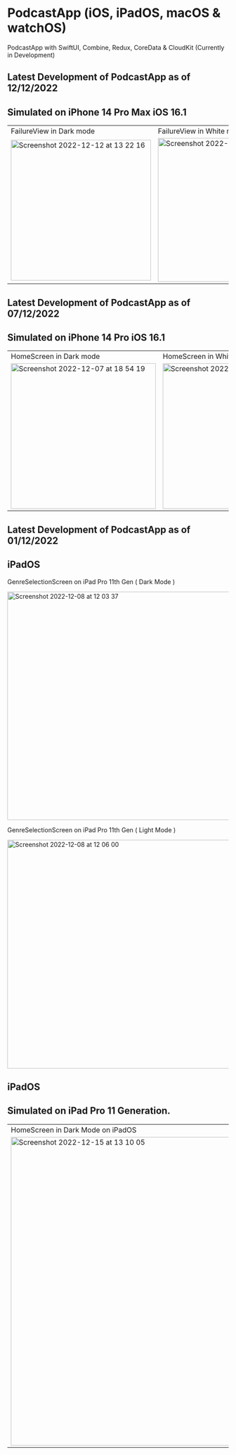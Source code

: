 # PodcastApp (iOS, iPadOS, macOS & watchOS)
PodcastApp with SwiftUI, Combine, Redux, CoreData &amp; CloudKit (Currently in Development)

## Latest Development of PodcastApp as of 12/12/2022

## Simulated on iPhone 14 Pro Max iOS 16.1

<table>
  <tr>
    <td>FailureView in Dark mode </td>
    <td>FailureView in White mode</td>
  </tr>
  <tr>
    <td><img width="319" alt="Screenshot 2022-12-12 at 13 22 16" src="https://user-images.githubusercontent.com/91268094/207048972-6c65327a-d5a5-4822-98b2-bb465605a296.png"></td>
    <td><img width="326" alt="Screenshot 2022-12-12 at 13 23 50" src="https://user-images.githubusercontent.com/91268094/207049136-c8452fa1-dd02-45b2-8fb2-b8c9eaf64286.png"></td>
  </tr>
 </table>


## Latest Development of PodcastApp as of 07/12/2022

## Simulated on iPhone 14 Pro iOS 16.1

<table>
  <tr>
    <td>HomeScreen in Dark mode </td>
    <td>HomeScreen in White mode</td>
  </tr>
  <tr>
    <td><img width="330" alt="Screenshot 2022-12-07 at 18 54 19" src="https://user-images.githubusercontent.com/91268094/206259933-819b203c-4c27-41e6-aaa7-4c6b9ed5a300.png"></td>
    <td><img width="330" alt="Screenshot 2022-12-07 at 18 55 49" src="https://user-images.githubusercontent.com/91268094/206259940-ecebc0ef-2a18-4233-9218-ea37ff246d90.png"></td>
  </tr>
 </table>

## Latest Development of PodcastApp as of 01/12/2022

## iPadOS 

GenreSelectionScreen on iPad Pro 11th Gen ( Dark Mode )

<img width="518" alt="Screenshot 2022-12-08 at 12 03 37" src="https://user-images.githubusercontent.com/91268094/206434947-504cfb69-505e-4f61-bedd-1268633a259c.png">

GenreSelectionScreen on iPad Pro 11th Gen ( Light Mode )

<img width="519" alt="Screenshot 2022-12-08 at 12 06 00" src="https://user-images.githubusercontent.com/91268094/206434973-d3d2b500-a174-4103-aece-d6647b341878.png">


## iPadOS

## Simulated on iPad Pro 11 Generation.

<table>
  <tr>
    <td>HomeScreen in Dark Mode on iPadOS</td>
    <td>HomeScreen in Light Mode on iPadOS</td>
  </tr>
  <tr>
    <td> <img width="700" alt="Screenshot 2022-12-15 at 13 10 05" src="https://user-images.githubusercontent.com/91268094/207856863-2ea46330-58e9-4801-bc33-93637e0bbe43.png"></td>
    <td><img width="700" alt="Screenshot 2022-12-15 at 13 12 17" src="https://user-images.githubusercontent.com/91268094/207856916-97e67d43-0e5f-4d17-87be-b1bb0c25d5d3.png"></td>
  </tr>
 </table>




